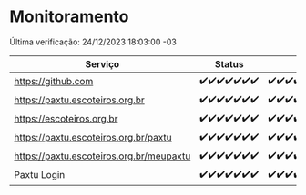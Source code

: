 # Monitoramento

Última verificação: 24/12/2023 18:03:00 -03

|Serviço|Status|Últimas 24h|
|---|---|---|
|https://github.com|<span title="2023-12-17: OK=24">✔️</span><span title="2023-12-18: OK=24">✔️</span><span title="2023-12-19: OK=24">✔️</span><span title="2023-12-20: OK=24">✔️</span><span title="2023-12-21: OK=24">✔️</span><span title="2023-12-22: OK=24">✔️</span><span title="2023-12-23: OK=21">✔️</span>|<span title="23/12/2023 18:03:00 -03 : 200">✔️</span><span title="23/12/2023 19:04:00 -03 : 200">✔️</span><span title="23/12/2023 20:05:00 -03 : 200">✔️</span><span title="23/12/2023 21:33:00 -03 : 200">✔️</span><span title="23/12/2023 22:49:00 -03 : 200">✔️</span><span title="23/12/2023 23:20:00 -03 : 200">✔️</span><span title="24/12/2023 00:06:00 -03 : 200">✔️</span><span title="24/12/2023 01:07:00 -03 : 200">✔️</span><span title="24/12/2023 02:05:00 -03 : 200">✔️</span><span title="24/12/2023 03:07:00 -03 : 200">✔️</span><span title="24/12/2023 04:04:00 -03 : 200">✔️</span><span title="24/12/2023 05:07:00 -03 : 200">✔️</span><span title="24/12/2023 06:04:00 -03 : 200">✔️</span><span title="24/12/2023 07:05:00 -03 : 200">✔️</span><span title="24/12/2023 08:02:00 -03 : 200">✔️</span><span title="24/12/2023 09:09:00 -03 : 200">✔️</span><span title="24/12/2023 10:06:00 -03 : 200">✔️</span><span title="24/12/2023 11:03:00 -03 : 200">✔️</span><span title="24/12/2023 12:03:00 -03 : 200">✔️</span><span title="24/12/2023 13:06:00 -03 : 200">✔️</span><span title="24/12/2023 14:03:00 -03 : 200">✔️</span><span title="24/12/2023 15:07:00 -03 : 200">✔️</span><span title="24/12/2023 16:03:00 -03 : 200">✔️</span><span title="24/12/2023 17:05:00 -03 : 200">✔️</span><span title="24/12/2023 18:03:00 -03 : 200">✔️</span>|
|https://paxtu.escoteiros.org.br|<span title="2023-12-17: OK=24">✔️</span><span title="2023-12-18: OK=24">✔️</span><span title="2023-12-19: OK=24">✔️</span><span title="2023-12-20: OK=24">✔️</span><span title="2023-12-21: OK=24">✔️</span><span title="2023-12-22: OK=24">✔️</span><span title="2023-12-23: OK=21">✔️</span>|<span title="23/12/2023 18:03:00 -03 : 200">✔️</span><span title="23/12/2023 19:04:00 -03 : 200">✔️</span><span title="23/12/2023 20:05:00 -03 : 200">✔️</span><span title="23/12/2023 21:33:00 -03 : 200">✔️</span><span title="23/12/2023 22:49:00 -03 : 200">✔️</span><span title="23/12/2023 23:20:00 -03 : 200">✔️</span><span title="24/12/2023 00:06:00 -03 : 200">✔️</span><span title="24/12/2023 01:07:00 -03 : 200">✔️</span><span title="24/12/2023 02:05:00 -03 : 200">✔️</span><span title="24/12/2023 03:07:00 -03 : 200">✔️</span><span title="24/12/2023 04:04:00 -03 : 200">✔️</span><span title="24/12/2023 05:07:00 -03 : 200">✔️</span><span title="24/12/2023 06:04:00 -03 : 200">✔️</span><span title="24/12/2023 07:05:00 -03 : 200">✔️</span><span title="24/12/2023 08:02:00 -03 : 200">✔️</span><span title="24/12/2023 09:09:00 -03 : 200">✔️</span><span title="24/12/2023 10:06:00 -03 : 200">✔️</span><span title="24/12/2023 11:03:00 -03 : 200">✔️</span><span title="24/12/2023 12:03:00 -03 : 200">✔️</span><span title="24/12/2023 13:06:00 -03 : 200">✔️</span><span title="24/12/2023 14:03:00 -03 : 200">✔️</span><span title="24/12/2023 15:07:00 -03 : 200">✔️</span><span title="24/12/2023 16:03:00 -03 : 200">✔️</span><span title="24/12/2023 17:05:00 -03 : 200">✔️</span><span title="24/12/2023 18:03:00 -03 : 200">✔️</span>|
|https://escoteiros.org.br|<span title="2023-12-17: OK=24">✔️</span><span title="2023-12-18: OK=24">✔️</span><span title="2023-12-19: OK=24">✔️</span><span title="2023-12-20: OK=24">✔️</span><span title="2023-12-21: OK=24">✔️</span><span title="2023-12-22: OK=24">✔️</span><span title="2023-12-23: OK=21">✔️</span>|<span title="23/12/2023 18:03:00 -03 : 200">✔️</span><span title="23/12/2023 19:04:00 -03 : 200">✔️</span><span title="23/12/2023 20:05:00 -03 : 200">✔️</span><span title="23/12/2023 21:33:00 -03 : 200">✔️</span><span title="23/12/2023 22:49:00 -03 : 200">✔️</span><span title="23/12/2023 23:20:00 -03 : 200">✔️</span><span title="24/12/2023 00:06:00 -03 : 200">✔️</span><span title="24/12/2023 01:07:00 -03 : 200">✔️</span><span title="24/12/2023 02:05:00 -03 : 200">✔️</span><span title="24/12/2023 03:07:00 -03 : 200">✔️</span><span title="24/12/2023 04:04:00 -03 : 200">✔️</span><span title="24/12/2023 05:07:00 -03 : 200">✔️</span><span title="24/12/2023 06:04:00 -03 : 200">✔️</span><span title="24/12/2023 07:05:00 -03 : 200">✔️</span><span title="24/12/2023 08:02:00 -03 : 200">✔️</span><span title="24/12/2023 09:09:00 -03 : 200">✔️</span><span title="24/12/2023 10:06:00 -03 : 200">✔️</span><span title="24/12/2023 11:03:00 -03 : 200">✔️</span><span title="24/12/2023 12:03:00 -03 : 200">✔️</span><span title="24/12/2023 13:06:00 -03 : 200">✔️</span><span title="24/12/2023 14:03:00 -03 : 200">✔️</span><span title="24/12/2023 15:07:00 -03 : 200">✔️</span><span title="24/12/2023 16:03:00 -03 : 200">✔️</span><span title="24/12/2023 17:05:00 -03 : 200">✔️</span><span title="24/12/2023 18:03:00 -03 : 200">✔️</span>|
|https://paxtu.escoteiros.org.br/paxtu|<span title="2023-12-17: OK=24">✔️</span><span title="2023-12-18: OK=24">✔️</span><span title="2023-12-19: OK=24">✔️</span><span title="2023-12-20: OK=24">✔️</span><span title="2023-12-21: OK=24">✔️</span><span title="2023-12-22: OK=24">✔️</span><span title="2023-12-23: OK=21">✔️</span>|<span title="23/12/2023 18:03:00 -03 : 200">✔️</span><span title="23/12/2023 19:04:00 -03 : 200">✔️</span><span title="23/12/2023 20:05:00 -03 : 200">✔️</span><span title="23/12/2023 21:33:00 -03 : 200">✔️</span><span title="23/12/2023 22:49:00 -03 : 200">✔️</span><span title="23/12/2023 23:20:00 -03 : 200">✔️</span><span title="24/12/2023 00:06:00 -03 : 200">✔️</span><span title="24/12/2023 01:07:00 -03 : 200">✔️</span><span title="24/12/2023 02:05:00 -03 : 200">✔️</span><span title="24/12/2023 03:07:00 -03 : 200">✔️</span><span title="24/12/2023 04:04:00 -03 : 200">✔️</span><span title="24/12/2023 05:07:00 -03 : 200">✔️</span><span title="24/12/2023 06:04:00 -03 : 200">✔️</span><span title="24/12/2023 07:05:00 -03 : 200">✔️</span><span title="24/12/2023 08:02:00 -03 : 200">✔️</span><span title="24/12/2023 09:09:00 -03 : 200">✔️</span><span title="24/12/2023 10:06:00 -03 : 200">✔️</span><span title="24/12/2023 11:03:00 -03 : 200">✔️</span><span title="24/12/2023 12:03:00 -03 : 200">✔️</span><span title="24/12/2023 13:06:00 -03 : 200">✔️</span><span title="24/12/2023 14:03:00 -03 : 200">✔️</span><span title="24/12/2023 15:07:00 -03 : 200">✔️</span><span title="24/12/2023 16:03:00 -03 : 200">✔️</span><span title="24/12/2023 17:06:00 -03 : 200">✔️</span><span title="24/12/2023 18:03:00 -03 : 200">✔️</span>|
|https://paxtu.escoteiros.org.br/meupaxtu|<span title="2023-12-17: OK=24">✔️</span><span title="2023-12-18: OK=24">✔️</span><span title="2023-12-19: OK=24">✔️</span><span title="2023-12-20: OK=24">✔️</span><span title="2023-12-21: OK=24">✔️</span><span title="2023-12-22: OK=24">✔️</span><span title="2023-12-23: OK=21">✔️</span>|<span title="23/12/2023 18:03:00 -03 : 200">✔️</span><span title="23/12/2023 19:04:00 -03 : 200">✔️</span><span title="23/12/2023 20:05:00 -03 : 200">✔️</span><span title="23/12/2023 21:33:00 -03 : 200">✔️</span><span title="23/12/2023 22:49:00 -03 : 200">✔️</span><span title="23/12/2023 23:20:00 -03 : 200">✔️</span><span title="24/12/2023 00:06:00 -03 : 200">✔️</span><span title="24/12/2023 01:07:00 -03 : 200">✔️</span><span title="24/12/2023 02:05:00 -03 : 200">✔️</span><span title="24/12/2023 03:07:00 -03 : 200">✔️</span><span title="24/12/2023 04:04:00 -03 : 200">✔️</span><span title="24/12/2023 05:07:00 -03 : 200">✔️</span><span title="24/12/2023 06:04:00 -03 : 200">✔️</span><span title="24/12/2023 07:05:00 -03 : 200">✔️</span><span title="24/12/2023 08:02:00 -03 : 200">✔️</span><span title="24/12/2023 09:09:00 -03 : 200">✔️</span><span title="24/12/2023 10:06:00 -03 : 200">✔️</span><span title="24/12/2023 11:03:00 -03 : 200">✔️</span><span title="24/12/2023 12:03:00 -03 : 200">✔️</span><span title="24/12/2023 13:06:00 -03 : 200">✔️</span><span title="24/12/2023 14:03:00 -03 : 200">✔️</span><span title="24/12/2023 15:07:00 -03 : 200">✔️</span><span title="24/12/2023 16:03:00 -03 : 200">✔️</span><span title="24/12/2023 17:06:00 -03 : 200">✔️</span><span title="24/12/2023 18:03:00 -03 : 200">✔️</span>|
|Paxtu Login|<span title="2023-12-17: OK=24">✔️</span><span title="2023-12-18: OK=24">✔️</span><span title="2023-12-19: OK=24">✔️</span><span title="2023-12-20: OK=24">✔️</span><span title="2023-12-21: OK=24">✔️</span><span title="2023-12-22: OK=24">✔️</span><span title="2023-12-23: OK=21">✔️</span>|<span title="23/12/2023 18:03:00 -03 : 200">✔️</span><span title="23/12/2023 19:04:00 -03 : 200">✔️</span><span title="23/12/2023 20:05:00 -03 : 200">✔️</span><span title="23/12/2023 21:33:00 -03 : 200">✔️</span><span title="23/12/2023 22:49:00 -03 : 200">✔️</span><span title="23/12/2023 23:21:00 -03 : 200">✔️</span><span title="24/12/2023 00:06:00 -03 : 200">✔️</span><span title="24/12/2023 01:07:00 -03 : 200">✔️</span><span title="24/12/2023 02:05:00 -03 : 200">✔️</span><span title="24/12/2023 03:07:00 -03 : 200">✔️</span><span title="24/12/2023 04:04:00 -03 : 200">✔️</span><span title="24/12/2023 05:07:00 -03 : 200">✔️</span><span title="24/12/2023 06:04:00 -03 : 200">✔️</span><span title="24/12/2023 07:05:00 -03 : 200">✔️</span><span title="24/12/2023 08:02:00 -03 : 200">✔️</span><span title="24/12/2023 09:09:00 -03 : 200">✔️</span><span title="24/12/2023 10:06:00 -03 : 200">✔️</span><span title="24/12/2023 11:03:00 -03 : 200">✔️</span><span title="24/12/2023 12:03:00 -03 : 200">✔️</span><span title="24/12/2023 13:06:00 -03 : 200">✔️</span><span title="24/12/2023 14:03:00 -03 : 200">✔️</span><span title="24/12/2023 15:07:00 -03 : 200">✔️</span><span title="24/12/2023 16:03:00 -03 : 200">✔️</span><span title="24/12/2023 17:06:00 -03 : 200">✔️</span><span title="24/12/2023 18:03:00 -03 : 200">✔️</span>|
